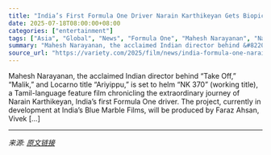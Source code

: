```yaml
---
title: "India’s First Formula One Driver Narain Karthikeyan Gets Biopic Treatment With Mahesh Narayanan’s ‘NK 370’ (EXCLUSIVE)"
date: 2025-07-18T08:00:00+08:00
categories: ["entertainment"]
tags: ["Asia", "Global", "News", "Formula One", "Mahesh Narayanan", "Narain Karthikeyan"]
summary: "Mahesh Narayanan, the acclaimed Indian director behind &#8220;Take Off,&#8221; &#8220;Malik,&#8221; and Locarno title &#8220;Ariyippu,&#8221; is set to helm &#8220;NK 370&#8221; (working title), a Tam"
source_url: "https://variety.com/2025/film/news/india-formula-one-narain-karthikeyan-biopic-1236463746/"
---
```


Mahesh Narayanan, the acclaimed Indian director behind &#8220;Take Off,&#8221; &#8220;Malik,&#8221; and Locarno title &#8220;Ariyippu,&#8221; is set to helm &#8220;NK 370&#8221; (working title), a Tamil-language feature film chronicling the extraordinary journey of Narain Karthikeyan, India&#8217;s first Formula One driver. The project, currently in development at India&#8217;s Blue Marble Films, will be produced by Faraz Ahsan, Vivek [&#8230;]

---

*来源: [原文链接](https://variety.com/2025/film/news/india-formula-one-narain-karthikeyan-biopic-1236463746/)*
